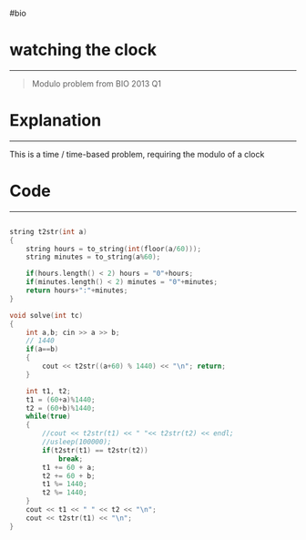 #bio
# watching the clock
---
> Modulo problem from BIO 2013 Q1


# Explanation
---
This is a time / time-based problem, requiring the modulo of a clock

# Code
---
```cpp

string t2str(int a)
{
	string hours = to_string(int(floor(a/60))); 
	string minutes = to_string(a%60);

	if(hours.length() < 2) hours = "0"+hours;
	if(minutes.length() < 2) minutes = "0"+minutes;
	return hours+":"+minutes;
}

void solve(int tc)
{
	int a,b; cin >> a >> b;
	// 1440
	if(a==b) 
	{
		cout << t2str((a+60) % 1440) << "\n"; return;
	}

	int t1, t2;
	t1 = (60+a)%1440;
	t2 = (60+b)%1440;
	while(true)
	{
		//cout << t2str(t1) << " "<< t2str(t2) << endl;
		//usleep(100000);
		if(t2str(t1) == t2str(t2)) 
			break;
		t1 += 60 + a;
		t2 += 60 + b;
		t1 %= 1440;
		t2 %= 1440;
	}
	cout << t1 << " " << t2 << "\n";
	cout << t2str(t1) << "\n";
}
```